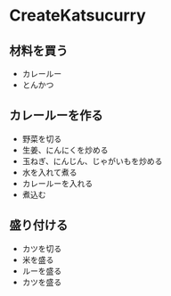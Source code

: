 # CreateKatsucurry

## 材料を買う
- カレールー
- とんかつ

## カレールーを作る
- 野菜を切る
- 生姜、にんにくを炒める
- 玉ねぎ、にんじん、じゃがいもを炒める
- 水を入れて煮る
- カレールーを入れる
- 煮込む

## 盛り付ける
- カツを切る
- 米を盛る
- ルーを盛る
- カツを盛る